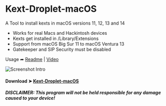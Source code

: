 # Kext-Droplet-macOS
A Tool to install kexts in macOS versions 11, 12, 13 and 14
- Works for real Macs and Hackintosh devices
- Kexts get installed in /Library/Extensions
- Support from macOS Big Sur 11 to macOS Ventura 13
- Gatekeeper and SIP Security must be disabled

Usage ➦ [Readme](https://github.com/chris1111/Kext-Droplet-macOS/blob/Master/Usage.md) | [Video](https://github.com/chris1111/Kext-Droplet-macOS/blob/Master/Video.md)

![Screenshot Intro](https://github.com/chris1111/Kext-Droplet-macOS/blob/Master/Pics/Screenshot%20Intro.png)

#### Download ➤ [Kext-Droplet-macOS](https://github.com/chris1111/Kext-Droplet-macOS/releases/tag/V1)

##### DISCLAIMER: This program will not be held responsible for any damage caused to your device!
